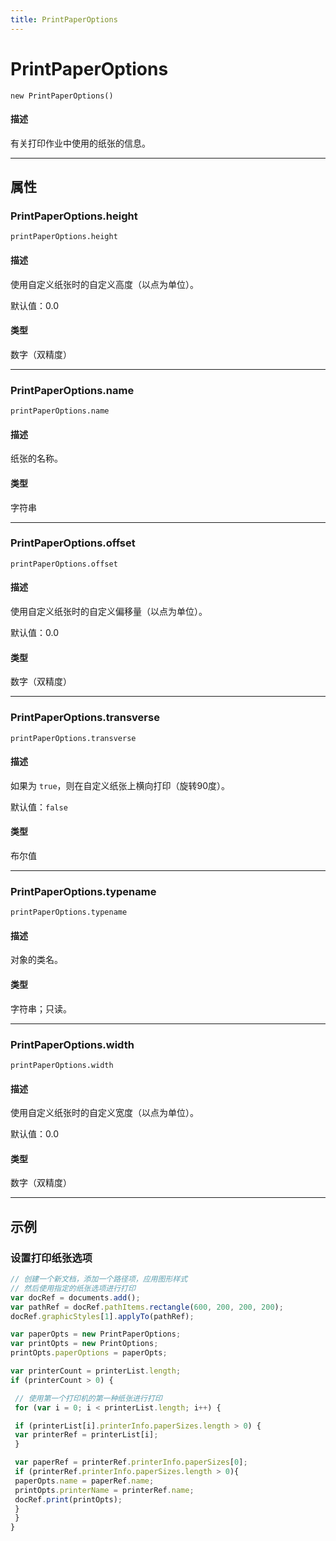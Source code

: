 ```yaml
---
title: PrintPaperOptions
---
```

# PrintPaperOptions

`new PrintPaperOptions()`

#### 描述

有关打印作业中使用的纸张的信息。

---

## 属性

### PrintPaperOptions.height

`printPaperOptions.height`

#### 描述

使用自定义纸张时的自定义高度（以点为单位）。

默认值：0.0

#### 类型

数字（双精度）

---

### PrintPaperOptions.name

`printPaperOptions.name`

#### 描述

纸张的名称。

#### 类型

字符串

---

### PrintPaperOptions.offset

`printPaperOptions.offset`

#### 描述

使用自定义纸张时的自定义偏移量（以点为单位）。

默认值：0.0

#### 类型

数字（双精度）

---

### PrintPaperOptions.transverse

`printPaperOptions.transverse`

#### 描述

如果为 `true`，则在自定义纸张上横向打印（旋转90度）。

默认值：`false`

#### 类型

布尔值

---

### PrintPaperOptions.typename

`printPaperOptions.typename`

#### 描述

对象的类名。

#### 类型

字符串；只读。

---

### PrintPaperOptions.width

`printPaperOptions.width`

#### 描述

使用自定义纸张时的自定义宽度（以点为单位）。

默认值：0.0

#### 类型

数字（双精度）

---

## 示例

### 设置打印纸张选项

```javascript
// 创建一个新文档，添加一个路径项，应用图形样式
// 然后使用指定的纸张选项进行打印
var docRef = documents.add();
var pathRef = docRef.pathItems.rectangle(600, 200, 200, 200);
docRef.graphicStyles[1].applyTo(pathRef);

var paperOpts = new PrintPaperOptions;
var printOpts = new PrintOptions;
printOpts.paperOptions = paperOpts;

var printerCount = printerList.length;
if (printerCount > 0) {

 // 使用第一个打印机的第一种纸张进行打印
 for (var i = 0; i < printerList.length; i++) {

 if (printerList[i].printerInfo.paperSizes.length > 0) {
 var printerRef = printerList[i];
 }

 var paperRef = printerRef.printerInfo.paperSizes[0];
 if (printerRef.printerInfo.paperSizes.length > 0){
 paperOpts.name = paperRef.name;
 printOpts.printerName = printerRef.name;
 docRef.print(printOpts);
 }
 }
}
```
